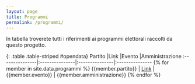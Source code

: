 ```yaml
---
layout: page
title: Programmi
permalink: /programmi/
---
```



In tabella troverete tutti i riferimenti ai programmi elettorali raccolti da questo progetto.


{: .table .table-striped #opendata}
Partito         |Link            |Evento          |Amministrazione
:---------------|:---------------|:---------------|:---------------
{% for member in site.data.programmi %} {{member.partito}} | [Link]({{member.link}}) | {{member.evento}} | {{member.amministrazione}}
{% endfor %}